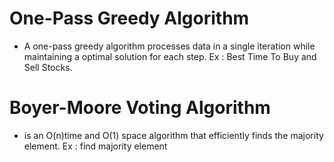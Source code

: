 
 # One-Pass Greedy Algorithm

  - A one-pass greedy algorithm processes data in a single iteration while maintaining a optimal solution for each step.
  Ex : Best Time To Buy and Sell Stocks.


# Boyer-Moore Voting Algorithm
 
 - is an O(n)time and O(1) space algorithm that efficiently finds the majority element.
 Ex : find majority element